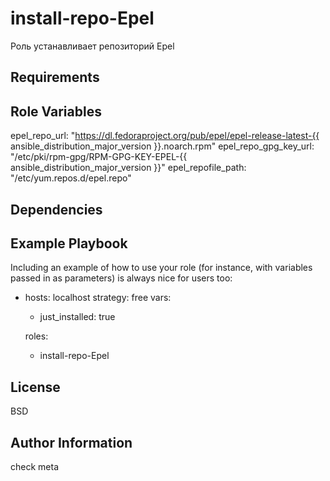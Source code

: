 install-repo-Epel
=========

Роль устанавливает репозиторий Epel

Requirements
------------

###

Role Variables
--------------
epel_repo_url: "https://dl.fedoraproject.org/pub/epel/epel-release-latest-{{ ansible_distribution_major_version }}.noarch.rpm"
epel_repo_gpg_key_url: "/etc/pki/rpm-gpg/RPM-GPG-KEY-EPEL-{{ ansible_distribution_major_version }}"
epel_repofile_path: "/etc/yum.repos.d/epel.repo"

Dependencies
------------

###

Example Playbook
----------------

Including an example of how to use your role (for instance, with variables passed in as parameters) is always nice for users too:

- hosts: localhost
  strategy: free
  vars:
    - just_installed: true

  roles:
    - install-repo-Epel

License
-------

BSD

Author Information
------------------
check meta

